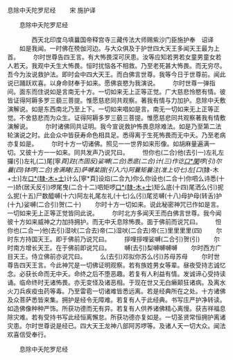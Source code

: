   息除中夭陀罗尼经
　　宋 施护译




　　息除中夭陀罗尼经

　　　　西天北印度乌填曩国帝释宫寺三藏传法大师赐紫沙门臣施护奉　诏译
　　如是我闻。一时佛在殑伽河边。与大众俱及于护世四大天王多闻天王最为上首。
　　尔时世尊告四王言。有大怖畏深可厌患。汝等应知若男若女童男童女若人若天。我观中夭生大怖畏。恒时扰恼各不相救。乃至老死甚大怖畏。而无穷尽。吾今为汝说救护法。即时会中四大天王。而白佛言世尊。我等今日于世尊前。闻此说已踊跃欢喜。以身命财奉于如来。愿佛哀愍为我演说。
　　尔时世尊一弹指间。面东而住说如是言南无十方。一切如来无上正等正觉。广大慈悲怜愍有情。彼皆证得阿耨多罗三藐三菩提。惟愿慈悲同共观察。著我有情与力加护。息除中夭敷演解说。如是东西南北乃至上下。一切如来唱如是言。南无一切如来无上正等正觉。不舍慈悲而为众生。证得阿耨多罗三藐三菩提。惟愿慈悲同共观察著我有情敷演解说。
　　尔时诸佛同共证明。我今宣说救护怖畏息除难法。如是乃至第二法轮演说之时。此会众中皆获寿命色相具足。悉得离于生死怖畏而无中夭。乃至老病亦复如是。
　　尔时十方一切诸佛。照见一一世界如来形像。如胡麻量遍满一切。又彼十方一一如来。同共发声乃说咒曰。
　　怛你也(二合)他(去引一)左礼左攞(引)左礼(二)尾[寧*頁]跓(杰固反)娑嚩(二合)悉底(二合)计(三)作讫[口*闌](二合引)啰(引)尔曩(四)钵啰(二合)舍满睹(五)萨嚩枲誐(引入六)阿曩矩曩注(准上切七)左[口*(隸-木+士)]左[口*(隸-木+士)](八)计么[寧*頁]设焰(二合九)你么你设也(二合十)你呬么诗悉(十一)娇(居夭反引)啰尾曳(二合十二)呬矩啰[口*(隸-木+士)](十三)矩么底(十四)尾洒么(引)抳么抳(十五)尸数醯嚩(十六)阿左礼尾左礼(十七)么(引)尾览嚩(十八)母护母(转舌)护(十九)娑嚩(二合引)贺(二十)
　　尔时十方一切如来。说此秘密神咒已作如是言。一切如来无上正等正觉皆同此说。
　　尔时北方多闻天王而白佛言世尊。我今闻彼十方如来威神之力加持拥护。而无中夭息除怖畏。面于佛前而说咒曰。
　　怛你也(二合一)他(去引)湿吠(二合去)帝(二)湿吠(二合去)帝(三)里里里里(四)
　　尔时东方持国天王。即于佛前乃说咒曰。
　　拶哩拶哩娑嚩(二合引)贺(引)
　　尔时南方增长天王。在于佛前即说咒曰。
　　嚩(去引)梨嚩嚩嚩嚩
　　尔时西方广目天王。侍立佛前亦说咒曰。
　　么(去引)邓拟你苏么(引)苏母苏母
　　尔时世尊告四天王言。今此神咒是一切佛证明观察。若有族姓男女等辈。昼夜受持志诚忆念。必获长命而无中夭。命终之后不堕恶趣。若复有人利益有情。发诚谛心受持读诵。临命终时无诸怖畏。亦无变怪及诸恶相。于现在世又无白癞颠狂诸病。及离水火刀兵疾疫虫药等毒。乃至雷雹一切诸难皆悉远离。若是经典所在之处。十方诸佛及众菩萨悉皆来集。拥护是经令无障难。若复有人于此经典。书写庄严护净转读。如造佛像种种严饰。所获功德而无有异。若复有人供养诸佛精心离慢。获吉祥福息除灾难。若有受持书写此经恒离懈怠。所获功德亦复如是。一切圣贤常恒拥护离诸灾患。尔时世尊说是经已。四大天王龙神八部阿苏啰等。及诸人天一切大众。闻法欢喜信受奉行。

　　息除中夭陀罗尼经


